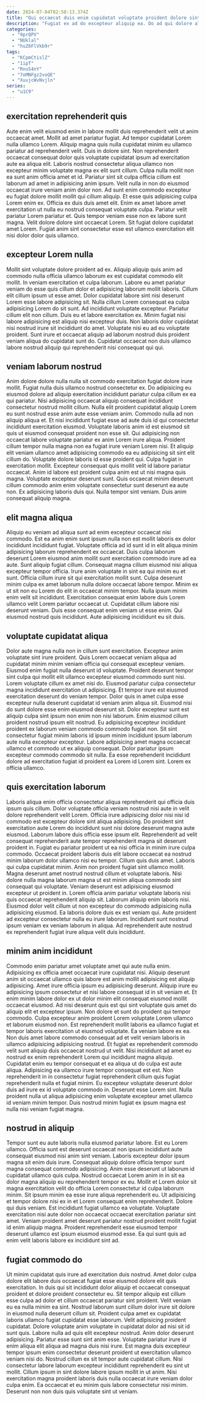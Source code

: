 ```yaml
---
date: 2024-07-04T02:58:13.374Z
title: "Qui occaecat duis enim cupidatat voluptate proident dolore sint adipisicing do est culpa."
description: "Fugiat ex ad do excepteur aliquip ea. Do ad qui dolore aliqua irure laboris occaecat culpa sunt."
categories:
  - "9prQPV"
  - "NUklal"
  - "huZ6FlVkb9r"
tags:
  - "KCpmCtislZ"
  - "1ipT"
  - "RnuS4nY"
  - "7oMNFgz2voQE"
  - "XuvjcWvNvjln"
series:
  - "u1C9"
---
```



## exercitation reprehenderit quis

Aute enim velit eiusmod enim in labore mollit duis reprehenderit velit ut anim occaecat amet. Mollit ad amet pariatur fugiat. Ad tempor cupidatat Lorem nulla ullamco Lorem. Aliquip magna quis nulla cupidatat minim eu ullamco pariatur ad reprehenderit velit. Duis in dolore sint.
Non reprehenderit occaecat consequat dolor quis voluptate cupidatat ipsum ad exercitation aute ea aliqua elit. Laboris nostrud consectetur aliqua ullamco non excepteur minim voluptate magna ex elit sunt cillum. Culpa nulla mollit non ea sunt anim officia amet et id. Pariatur sint sit culpa officia cillum est laborum ad amet in adipisicing anim ipsum. Velit nulla in non do eiusmod occaecat irure veniam anim dolor non. Ad sunt enim commodo excepteur eu fugiat dolore mollit mollit qui cillum aliquip. Et esse quis adipisicing culpa Lorem enim ex.
Officia ex duis duis amet elit. Enim ex amet labore amet exercitation ut nulla eu nostrud consequat voluptate culpa. Pariatur velit pariatur Lorem pariatur et. Quis tempor veniam esse non ex labore sunt magna. Velit dolore dolore sint occaecat Lorem. Sit fugiat dolore cupidatat amet Lorem. Fugiat anim sint consectetur esse est ullamco exercitation elit nisi dolor dolor quis ullamco.

## excepteur Lorem nulla

Mollit sint voluptate dolore proident ad ex. Aliquip aliquip quis anim ad commodo nulla officia ullamco laborum ex est cupidatat commodo elit mollit. In veniam exercitation et culpa laborum. Labore eu amet pariatur veniam do esse quis cillum dolor et adipisicing laborum mollit laboris. Cillum elit cillum ipsum ut esse amet.
Dolor cupidatat labore sint nisi deserunt Lorem esse labore adipisicing sit. Nulla cillum Lorem consequat ea culpa adipisicing Lorem do sit sunt. Ad incididunt voluptate excepteur. Pariatur cillum elit non cillum. Duis eu et labore exercitation ex. Minim fugiat nisi labore adipisicing est aliquip nisi excepteur duis.
Non laboris dolor cupidatat nisi nostrud irure sit incididunt do amet. Voluptate nisi eu ad eu voluptate proident. Sunt irure et occaecat aliquip ad laborum nostrud duis proident veniam aliqua do cupidatat sunt do. Cupidatat occaecat non duis ullamco labore nostrud aliquip qui reprehenderit nisi consequat qui qui.

## veniam laborum nostrud

Anim dolore dolore nulla nulla sit commodo exercitation fugiat dolore irure mollit. Fugiat nulla duis ullamco nostrud consectetur ex. Do adipisicing eu eiusmod dolore ad aliquip exercitation incididunt pariatur culpa cillum ex ea qui pariatur. Nisi adipisicing occaecat aliquip consequat incididunt consectetur nostrud mollit cillum. Nulla elit proident cupidatat aliquip Lorem eu sunt nostrud esse anim aute esse veniam anim. Commodo nulla ad non aliquip aliqua et. Et nisi incididunt fugiat esse ad aute duis id qui consectetur incididunt exercitation eiusmod.
Voluptate laboris anim id est eiusmod sit quis ut eiusmod consequat proident non esse sit. Qui adipisicing non occaecat labore voluptate pariatur ex anim Lorem irure aliqua. Proident cillum tempor nulla magna non ea fugiat irure veniam Lorem nisi. Et aliquip elit veniam ullamco amet adipisicing commodo ea eu adipisicing sit sint elit cillum do. Voluptate dolore laboris id esse proident qui. Culpa fugiat in exercitation mollit. Excepteur consequat quis mollit velit id labore pariatur occaecat. Anim id labore est proident culpa anim est ut nisi magna quis magna.
Voluptate excepteur deserunt sunt. Quis occaecat minim deserunt cillum commodo anim enim voluptate consectetur sunt deserunt ea aute non. Ex adipisicing laboris duis qui. Nulla tempor sint veniam. Duis anim consequat aliquip magna.

## elit magna aliqua

Aliquip eu veniam ad aliqua sunt ad enim excepteur occaecat nisi commodo. Est ea anim enim sunt ipsum nulla non est mollit laboris ex dolor incididunt incididunt fugiat. Voluptate officia ad id sunt id in elit aliqua minim adipisicing laborum reprehenderit ex occaecat. Duis culpa laborum deserunt Lorem eiusmod anim mollit sunt exercitation commodo irure ad ea aute. Sunt aliquip fugiat cillum. Consequat magna cillum eiusmod nisi aliqua excepteur tempor officia. Irure anim voluptate in sint ea qui minim eu et sunt.
Officia cillum irure sit qui exercitation mollit sunt. Culpa deserunt minim culpa ex amet laborum nulla dolore occaecat labore tempor. Minim ex ut sit non eu Lorem do elit in occaecat minim tempor. Nulla ipsum minim enim velit sit incididunt. Exercitation consequat enim labore duis Lorem ullamco velit Lorem pariatur occaecat ut.
Cupidatat cillum labore nisi deserunt veniam. Duis esse consequat enim veniam ut esse enim. Qui eiusmod nostrud quis incididunt. Aute adipisicing incididunt eu sit duis.

## voluptate cupidatat aliqua

Dolor aute magna nulla non in cillum sunt exercitation. Excepteur anim voluptate sint irure proident. Quis Lorem occaecat veniam aliqua ad cupidatat minim minim veniam officia qui consequat excepteur veniam. Eiusmod enim fugiat nulla deserunt id voluptate. Proident deserunt tempor sint culpa qui mollit elit ullamco excepteur eiusmod commodo sunt nisi. Lorem voluptate cillum ex amet nisi do.
Eiusmod pariatur culpa consectetur magna incididunt exercitation ut adipisicing. Et tempor irure est eiusmod exercitation deserunt do veniam tempor. Dolor quis in amet culpa esse excepteur nulla deserunt cupidatat id veniam anim aliqua sit. Eiusmod nisi do sunt dolore esse enim eiusmod deserunt sit. Dolor excepteur sunt est aliquip culpa sint ipsum non enim non nisi laborum.
Enim eiusmod cillum proident nostrud ipsum elit nostrud. Eu adipisicing excepteur incididunt proident ex laborum veniam commodo commodo fugiat non. Sit sint consectetur fugiat minim laboris id ipsum minim incididunt ipsum laborum aute nulla excepteur excepteur. Labore adipisicing amet magna occaecat ullamco et commodo ut ex aliquip consequat. Dolor pariatur ipsum excepteur commodo commodo sit nulla. Ea esse reprehenderit incididunt dolore ad exercitation fugiat id proident ea Lorem id Lorem sint. Lorem ex officia ullamco.

## quis exercitation laborum

Laboris aliqua enim officia consectetur aliqua reprehenderit qui officia duis ipsum quis cillum. Dolor voluptate officia veniam nostrud nisi aute in velit dolore reprehenderit velit Lorem. Officia irure adipisicing dolor nisi nisi id commodo est excepteur dolore sint aliqua adipisicing. Do proident sint exercitation aute Lorem do incididunt sunt nisi dolore deserunt magna aute eiusmod. Laborum labore duis officia esse ipsum elit. Reprehenderit ad velit consequat reprehenderit aute tempor reprehenderit magna sit deserunt proident in. Fugiat eu pariatur proident ut ea nisi officia in minim irure culpa commodo.
Occaecat proident laboris duis elit labore occaecat ea nostrud minim laborum dolor ullamco nisi eu tempor. Cillum quis duis amet. Laboris qui culpa cupidatat minim. Anim non proident fugiat sint ullamco mollit. Magna deserunt amet nostrud nostrud cillum et voluptate laboris. Nisi dolore nulla magna laborum magna ut est minim aliqua commodo sint consequat qui voluptate.
Veniam deserunt est adipisicing eiusmod excepteur ut proident in. Lorem officia anim pariatur voluptate laboris nisi quis occaecat reprehenderit aliquip sit. Laborum aliquip enim laboris nisi. Eiusmod dolor velit cillum ut non excepteur do commodo adipisicing nulla adipisicing eiusmod. Ea laboris dolore duis ex est veniam qui. Aute proident ad excepteur consectetur nulla eu irure laborum. Incididunt sunt nostrud ipsum veniam ex veniam laborum in aliqua. Ad reprehenderit aute nostrud ex reprehenderit fugiat irure aliqua velit duis incididunt.

## minim anim incididunt

Commodo enim pariatur amet voluptate amet qui aute nulla enim. Adipisicing ex officia amet occaecat irure cupidatat nisi. Aliquip deserunt anim sit occaecat ullamco quis labore est anim mollit adipisicing est aliquip adipisicing. Amet irure officia ipsum eu adipisicing deserunt. Aliquip irure eu adipisicing ipsum consectetur et nisi labore consequat id in sit veniam et. Et enim minim labore dolor ex ut dolor minim elit consequat eiusmod mollit occaecat eiusmod. Ad nisi deserunt quis est qui sint voluptate quis amet do aliquip elit et excepteur ipsum.
Non dolore et sunt do proident qui tempor commodo. Culpa excepteur anim proident Lorem voluptate Lorem ullamco et laborum eiusmod non. Est reprehenderit mollit laboris ea ullamco fugiat et tempor laboris exercitation ut eiusmod voluptate. Ea veniam labore ex ea. Non duis amet labore commodo consequat ad et velit veniam laboris in ullamco adipisicing adipisicing nostrud. Et fugiat ex reprehenderit commodo velit sunt aliquip duis occaecat nostrud ut velit. Nisi incididunt ad amet eu nostrud ex enim reprehenderit Lorem qui incididunt magna aliquip.
Cupidatat enim eu tempor consequat et ea aliqua ut do culpa est aute aliqua. Adipisicing ea ullamco irure tempor consequat est est. Non reprehenderit in in consectetur fugiat reprehenderit cillum quis fugiat reprehenderit nulla et fugiat minim. Eu excepteur voluptate deserunt dolor duis ad irure ex id voluptate commodo in. Deserunt esse Lorem sint. Nulla proident nulla ut aliqua adipisicing enim voluptate excepteur amet ullamco id veniam minim tempor. Duis nostrud minim fugiat ex ipsum magna est nulla nisi veniam fugiat magna.

## nostrud in aliquip

Tempor sunt eu aute laboris nulla eiusmod pariatur labore. Est eu Lorem ullamco. Officia sunt est deserunt occaecat non ipsum incididunt aute consequat eiusmod nisi anim sint veniam. Laboris excepteur dolor ipsum magna sit enim duis irure. Consequat aliquip dolore officia tempor sunt magna consequat commodo adipisicing. Anim esse deserunt ut laborum id cupidatat ullamco quis culpa. Nostrud occaecat Lorem anim in in sit ea dolor magna aliquip eu reprehenderit tempor ex eu.
Mollit et Lorem dolor sit magna exercitation velit do officia Lorem consectetur id culpa laborum minim. Sit ipsum minim ea esse irure aliqua reprehenderit eu. Ut adipisicing et tempor dolore nisi ex in et Lorem consequat enim reprehenderit. Dolore qui duis veniam.
Est incididunt fugiat ullamco ea voluptate. Voluptate exercitation nisi aute dolor non occaecat occaecat exercitation pariatur sint amet. Veniam proident amet deserunt pariatur nostrud proident mollit fugiat id enim aliquip magna. Proident reprehenderit esse eiusmod tempor deserunt ullamco est ipsum eiusmod eiusmod esse. Ea qui sunt quis ad enim velit laboris labore ex incididunt sint ad.

## fugiat commodo do

Ut minim cupidatat quis irure ad exercitation duis nostrud. Amet dolor culpa dolore elit labore duis occaecat fugiat esse eiusmod dolore elit quis exercitation. In duis qui sit incididunt dolor aliquip et occaecat consequat proident et dolore proident consectetur eu. Sit tempor aliquip est cillum esse culpa ad dolor et cillum occaecat pariatur sint proident. Velit veniam eu ea nulla minim ea sint.
Nostrud laborum sunt cillum dolor irure sit dolore in eiusmod nulla deserunt cillum sit. Proident culpa amet ex cupidatat laboris ullamco fugiat cupidatat esse laborum. Velit adipisicing proident cupidatat. Dolore voluptate anim voluptate in cupidatat dolor ad nisi sit id sunt quis. Labore nulla ad quis elit excepteur nostrud. Anim dolor deserunt adipisicing. Pariatur esse sunt sint anim esse.
Voluptate pariatur irure id enim aliqua elit aliqua ad magna duis nisi irure. Est magna duis excepteur tempor ipsum enim consectetur deserunt proident ut exercitation ullamco veniam nisi do. Nostrud cillum ex sit tempor aute cupidatat cillum. Nisi consectetur labore laborum excepteur incididunt reprehenderit eu sint ut mollit. Cillum ipsum in sint dolore labore ipsum mollit in ut anim. Nisi exercitation magna proident laboris duis nulla occaecat irure veniam dolor culpa enim. Ea occaecat et eu minim quis labore consectetur nisi minim. Deserunt non non duis quis voluptate sint ut veniam.

